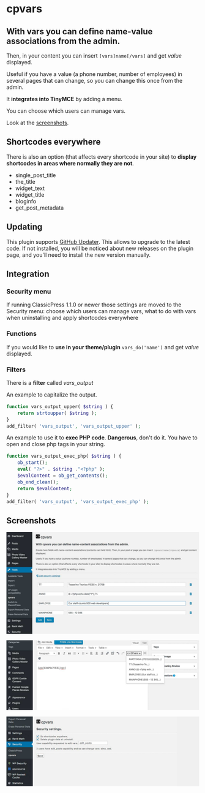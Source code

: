 # cpvars

## With vars you can define name-value associations from the admin.

Then, in your content you can insert
`[vars]name[/vars]`
and get _value_ displayed.

Useful if you have a value (a phone number, number of employees) in several pages that can change, so you can change this once from the admin.

It **integrates into TinyMCE** by adding a menu.

You can choose which users can manage vars.

Look at the [screenshots](#screenshots).

## Shortcodes everywhere
There is also an option (that affects every shortcode in your site) to **display shortcodes in areas where normally they are not**.

- single\_post\_title
- the\_title
- widget\_text
- widget\_title
- bloginfo
- get\_post\_metadata

## Updating
This plugin supports [GitHub Updater](https://github.com/afragen/github-updater).
This allows to upgrade to the latest code.
If not installed, you will be noticed about new releases on the plugin page,
and you'll need to install the new version manually.


## Integration
### Security menu
If running ClassicPress 1.1.0 or newer those settings are moved to the Security menu: choose which users can manage vars, what to do with vars when uninstalling and apply shortcodes everywhere
### Functions
If you would like to **use in your theme/plugin**
`vars_do('name')`
and get _value_ displayed.
### Filters
There is a **filter** called *vars_output*

An example to capitalize the output.
```php
function vars_output_upper( $string ) {
    return strtoupper( $string );
}
add_filter( 'vars_output', 'vars_output_upper' );
```
An example to use it to **exec PHP code**. **Dangerous**, don't do it.
You have to open and close php tags in your string.
```php
function vars_output_exec_php( $string ) {
    ob_start();
    eval( "?>" . $string ."<?php" );
    $evalContent = ob_get_contents();
    ob_end_clean();
    return $evalContent;
}
add_filter( 'vars_output', 'vars_output_exec_php' );
```

<a name="screenshots"></a>
## Screenshots
![Editing vars](img/edit-vars.jpg)

![TinyMCE buttons](img/tinymce.jpg)

![Security settings](img/security-settings.jpg)

